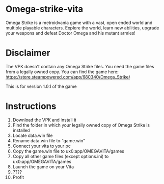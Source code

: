 # Omega-strike-vita
Omega Strike is a metroidvania game with a vast, open ended world and multiple playable characters. Explore the world, learn new abilities, upgrade your weapons and defeat Doctor Omega and his mutant armies!

# Disclaimer
The VPK doesn't contain any Omega Strike files. You need the game files from a legally owned copy. You can find the game here: https://store.steampowered.com/app/680340/Omega_Strike/

This is for version 1.0.1 of the game

# Instructions
1. Download the VPK and install it
2. Find the folder in which your legally owned copy of Omega Strike is installed
3. Locate data.win file
4. Rename data.win file to "game.win"
5. Connect your vita to your pc
6. Copy the game.win file to ux0:app/OMEGAVITA/games
7. Copy all other game files (except options.ini) to ux0:app/OMEGAVITA/games
8. Launch the game on your Vita
9. ????
10. Profit
